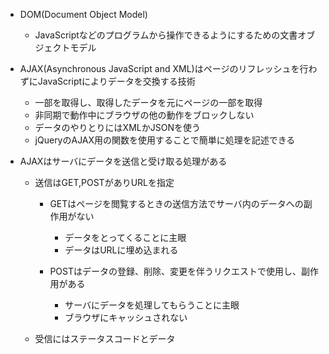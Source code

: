 - DOM(Document Object Model)
    - JavaScriptなどのプログラムから操作できるようにするための文書オブジェクトモデル

- AJAX(Asynchronous JavaScript and XML)はページのリフレッシュを行わずにJavaScriptによりデータを交換する技術
    - 一部を取得し、取得したデータを元にページの一部を取得
    - 非同期で動作中にブラウザの他の動作をブロックしない
    - データのやりとりにはXMLかJSONを使う
    - jQueryのAJAX用の関数を使用することで簡単に処理を記述できる

- AJAXはサーバにデータを送信と受け取る処理がある

    - 送信はGET,POSTがありURLを指定
        - GETはページを閲覧するときの送信方法でサーバ内のデータへの副作用がない
            - データをとってくることに主眼
            - データはURLに埋め込まれる

        - POSTはデータの登録、削除、変更を伴うリクエストで使用し、副作用がある
            - サーバにデータを処理してもらうことに主眼
            - ブラウザにキャッシュされない

    - 受信にはステータスコードとデータ